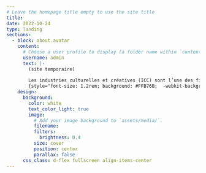 ```yaml
---
# Leave the homepage title empty to use the site title
title:
date: 2022-10-24
type: landing
sections:
  - block: about.avatar
    content:
      # Choose a user profile to display (a folder name within `content/authors/`)
      username: admin
      text: |-
        (site temporaire)
       
        Les industries culturelles et créatives (ICC) sont l’une des filières les plus dynamiques de l’économie français qui doit faire face à de nombreux défis, et en particulier le numérique. La stratégie nationale d’accélération ICC, qui s’articule avec France 2030, est destinée à les imposer comme les leaders mondiaux sur les briques technologiques qui seront au cœur des expériences culturelles et des processus de production de demain. Elle vise aussi à installer durablement la France sur des marchés à fort potentiel de croissance et sur l’échiquier mondial. Or les marchés des biens culturels et créatifs peuvent bénéficier de forts potentiels de développement offerts par la recherche. Le PEPR ICCARE a donc pour vocation de créer les conditions d’une rencontre et d’un dialogue entre les sciences humaines et sociales, les sciences informatiques et les communautés professionnelles, dans une démarche de co-construction, de co-réalisation et de co-valorisation (Science avec et pour les ICC).
        {style="font-size: 1.2rem; background: #FFB76B;  -webkit-background-clip: text; -webkit-text-fill-color: transparent;"}
    design:
      background:
        color: white
        text_color_light: true
        image:
          # Add your image background to `assets/media/`.
          filename: 
          filters:
            brightness: 0.4
          size: cover
          position: center
          parallax: false
      css_class: d-flex fullscreen align-items-center
---
```

